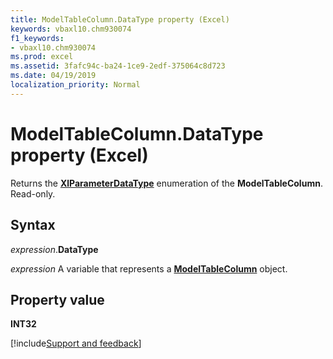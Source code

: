 ```yaml
---
title: ModelTableColumn.DataType property (Excel)
keywords: vbaxl10.chm930074
f1_keywords:
- vbaxl10.chm930074
ms.prod: excel
ms.assetid: 3fafc94c-ba24-1ce9-2edf-375064c8d723
ms.date: 04/19/2019
localization_priority: Normal
---
```



# ModelTableColumn.DataType property (Excel)

Returns the **[XlParameterDataType](Excel.xlParameterDataType.md)** enumeration of the **ModelTableColumn**. Read-only.


## Syntax

_expression_.**DataType**

_expression_ A variable that represents a **[ModelTableColumn](Excel.modeltablecolumn.md)** object.


## Property value

**INT32**




[!include[Support and feedback](~/includes/feedback-boilerplate.md)]